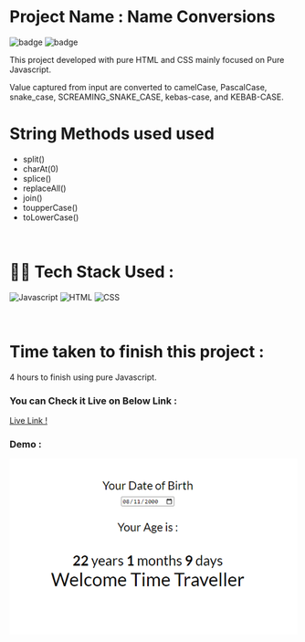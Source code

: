 # Project Name : **Name Conversions** 
![badge](https://img.shields.io/badge/iNeuron-LCO-green) ![badge](https://img.shields.io/badge/Hitesh--Choudhary-Full%20Stack%20Javascript%20Course-orange)

This project developed with pure HTML and CSS mainly focused on Pure Javascript. <br/>

Value captured from input are converted to camelCase, PascalCase, snake_case, SCREAMING_SNAKE_CASE, kebas-case, and KEBAB-CASE.
<br/>

# String Methods used used 
- split()
- charAt(0)
- splice()
- replaceAll()
- join()
- toupperCase()
- toLowerCase()

<br/>

# 👩‍💻 Tech Stack Used :

![Javascript](https://img.shields.io/badge/JavaScript-F7DF1E?style=for-the-badge&logo=javascript&logoColor=black) ![HTML](https://img.shields.io/badge/HTML5-E34F26?style=for-the-badge&logo=html5&logoColor=white) ![CSS](https://img.shields.io/badge/CSS-239120?&style=for-the-badge&logo=css3&logoColor=white) 

<br/>

# Time taken to finish this project :

4 hours to finish using pure Javascript.

### You can Check it Live on Below Link :

[Live Link !](https://pure-js-age-calculator.netlify.app/)

### Demo :

![App Image](https://github.com/anitha-nagadasarink/age-calculator-using-pure-JS/blob/2fa3d5c6fe9feb081092f2bc91466a05ee5dc468/image/demo.PNG)

